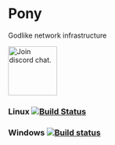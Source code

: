 # Pony
Godlike network infrastructure

<a target="_blank" href="https://discord.gg/kQVvHQg">
  <img src="https://discordapp.com/assets/bb408e0343ddedc0967f246f7e89cebf.svg" alt="Join discord chat." width="100">
</a>

### Linux   [![Build Status](https://travis-ci.org/Godlike/Pegasus.svg?branch=master)](https://travis-ci.org/Godlike/Pegasus)

### Windows [![Build status](https://ci.appveyor.com/api/projects/status/fnf0kri6wpyit1pi?svg=true)](https://ci.appveyor.com/project/ilia-glushchenko/pegasus)

